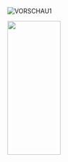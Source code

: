 
![VORSCHAU1](https://github.com/user-attachments/assets/84326337-7baa-4985-8bf4-52aa465a50dd)


<img src="https://github.com/user-attachments/assets/9046cc1b-a770-484d-a585-000c180f4805" width="120" height="300">
